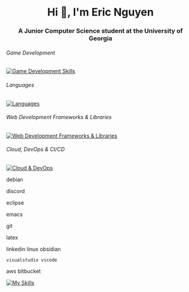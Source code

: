 <h1 align="center">Hi 👋, I'm Eric Nguyen</h1>
<h3 align="center">A Junior Computer Science student at the University of Georgia</h3>


###### Game Development 
[![Game Development Skills](https://skillicons.dev/icons?i=godot,blender)](https://skillicons.dev)

###### Languages 
[![Languages](https://skillicons.dev/icons?i=c,py,js,html,css,java)](https://skillicons.dev)

###### Web Development Frameworks & Libraries
[![Web Development Frameworks & Libraries](https://skillicons.dev/icons?i=nextjs,nodejs,react,tailwind,figma)](https://skillicons.dev)

###### Cloud, DevOps & CI/CD
[![Cloud & DevOps](https://skillicons.dev/icons?i=docker,kubernetes,terraform,jenkins)](https://skillicons.dev)

debian

discord



eclipse

emacs



git






latex

linkedin linux   obsidian

    visualstudio vscode

 aws bitbucket

[![My Skills](https://skillicons.dev/icons?i=js,html,css,c,aws,bitbucket)](https://skillicons.dev)
